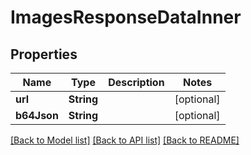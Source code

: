 # ImagesResponseDataInner

## Properties
Name | Type | Description | Notes
------------ | ------------- | ------------- | -------------
**url** | **String** |  | [optional] 
**b64Json** | **String** |  | [optional] 

[[Back to Model list]](../README.md#documentation-for-models) [[Back to API list]](../README.md#documentation-for-api-endpoints) [[Back to README]](../README.md)


